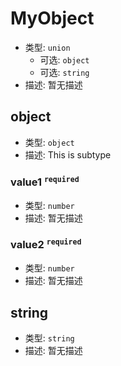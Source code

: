 # MyObject

*   类型: `union`
    *   可选: `object`
    *   可选: `string`
*   描述: 暂无描述

## object

*   类型: `object`
*   描述: This is subtype

### value1 <sup>`required`</sup>

*   类型: `number`
*   描述: 暂无描述

### value2 <sup>`required`</sup>

*   类型: `number`
*   描述: 暂无描述

## string

*   类型: `string`
*   描述: 暂无描述

